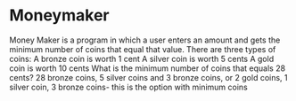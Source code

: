 # Moneymaker
Money Maker is a program in which a user enters an amount and gets the minimum number of coins that equal that value.
There are three types of coins:
A bronze coin is worth 1 cent
A silver coin is worth 5 cents
A gold coin is worth 10 cents
What is the minimum number of coins that equals 28 cents?
28 bronze coins,
5 silver coins and 3 bronze coins, or
2 gold coins, 1 silver coin, 3 bronze coins- this is the option with minimum coins
